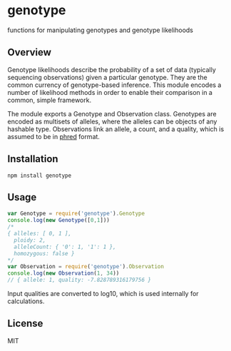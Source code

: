 # genotype

functions for manipulating genotypes and genotype likelihoods

## Overview

Genotype likelihoods describe the probability of a set of data (typically sequencing observations) given a particular genotype. They are the common currency of genotype-based inference. This module encodes a number of likelihood methods in order to enable their comparison in a common, simple framework.

The module exports a Genotype and Observation class. Genotypes are encoded as multisets of alleles, where the alleles can be objects of any hashable type. Observations link an allele, a count, and a quality, which is assumed to be in [phred](https://en.wikipedia.org/wiki/Phred_quality_score) format.

## Installation

```
npm install genotype
```

## Usage

``` js
var Genotype = require('genotype').Genotype
console.log(new Genotype([0,1]))
/*
{ alleles: [ 0, 1 ],
  ploidy: 2,
  alleleCount: { '0': 1, '1': 1 },
  homozygous: false }
*/
var Observation = require('genotype').Observation
console.log(new Observation(1, 34))
// { allele: 1, quality: -7.828789316179756 }
```
Input qualities are converted to log10, which is used internally for calculations.

## License

MIT
